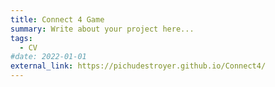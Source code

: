 ```yaml
---
title: Connect 4 Game
summary: Write about your project here...
tags:
  - CV
#date: 2022-01-01
external_link: https://pichudestroyer.github.io/Connect4/
---
```

